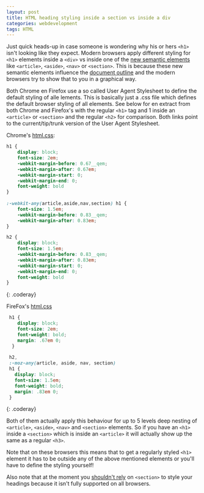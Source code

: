 ```yaml
---
layout: post
title: HTML heading styling inside a section vs inside a div
categories: webdevelopment
tags: HTML
---
```


Just quick heads-up in case someone is wondering why his or hers `<h1>` isn't looking like they expect.
Modern browsers apply different styling for `<h1>` elements inside a `<div>` vs inside one of the [new semantic elements](http://caniuse.com/#feat=html5semantic) like `<article>`, `<aside>`, `<nav>` or `<section>`.
This is because these new semantic elements influence the [document outline](http://html5doctor.com/outlines/) and the modern browsers try to show that to you in a graphical way.


Both Chrome en Firefox use a so called User Agent Stylesheet to define the default styling of alle lements. This is basically just a .css file which defines the default browser styling of all elements.
See below for en extract from both Chrome and Firefox's with the regular `<h1>` tag and 1 inside an `<article>` or `<section>` and the regular `<h2>` for comparison. Both links point to the current/tip/trunk version of the User Agent Stylesheet.

Chrome's [html.css](http://trac.webkit.org/browser/trunk/Source/WebCore/css/html.css#L155):

```css
h1 {
    display: block;
    font-size: 2em;
    -webkit-margin-before: 0.67__qem;
    -webkit-margin-after: 0.67em;
    -webkit-margin-start: 0;
    -webkit-margin-end: 0;
    font-weight: bold
}
 
:-webkit-any(article,aside,nav,section) h1 {
    font-size: 1.5em;
    -webkit-margin-before: 0.83__qem;
    -webkit-margin-after: 0.83em;
}

h2 {
    display: block;
    font-size: 1.5em;
    -webkit-margin-before: 0.83__qem;
    -webkit-margin-after: 0.83em;
    -webkit-margin-start: 0;
    -webkit-margin-end: 0;
    font-weight: bold
}
```
{: .coderay}

FireFox's [html.css](https://hg.mozilla.org/mozilla-central/file/a475f94bb1b1/layout/style/html.css#l164)

```css
 h1 {
    display: block;
    font-size: 2em;
    font-weight: bold;
    margin: .67em 0;
  }
 
 h2,
 :-moz-any(article, aside, nav, section)
 h1 {
   display: block;
   font-size: 1.5em;
   font-weight: bold;
   margin: .83em 0;
 }
```
{: .coderay}

Both of them actually apply this behaviour for up to 5 levels deep nesting of `<article>`, `<aside>`, `<nav>` and `<section>` elements.
So if you have an `<h1>` inside a `<section>` which is inside an `<article>` it will actually show up the same as a regular `<h3>`.

Note that on these browsers this means that to get a regularly styled `<h1>` element it has to be outside any of the above mentioned elements or you'll have to define the styling yourself!

Also note that at the moment you [shouldn't rely](http://blog.paciellogroup.com/2013/10/html5-document-outline/) on `<section>` to style your headings because it isn't fully supported on all browsers.